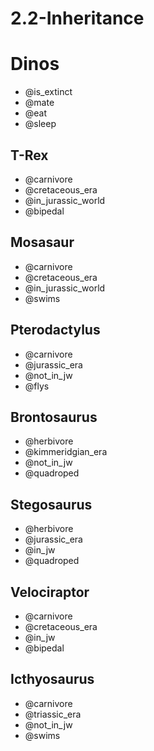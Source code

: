 # 2.2-Inheritance

# Dinos
  * @is_extinct
  * @mate
  * @eat
  * @sleep



## T-Rex
  * @carnivore
  * @cretaceous_era
  * @in_jurassic_world
  * @bipedal

## Mosasaur
  * @carnivore
  * @cretaceous_era
  * @in_jurassic_world
  * @swims

## Pterodactylus
  * @carnivore
  * @jurassic_era
  * @not_in_jw
  * @flys

## Brontosaurus
  * @herbivore
  * @kimmeridgian_era
  * @not_in_jw
  * @quadroped

## Stegosaurus
  * @herbivore
  * @jurassic_era
  * @in_jw
  * @quadroped

## Velociraptor
  * @carnivore
  * @cretaceous_era
  * @in_jw
  * @bipedal

## Icthyosaurus
  * @carnivore
  * @triassic_era
  * @not_in_jw
  * @swims